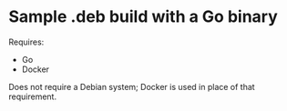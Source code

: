 # Sample .deb build with a Go binary

Requires:

* Go
* Docker

Does not require a Debian system; Docker is used in place of that requirement.
